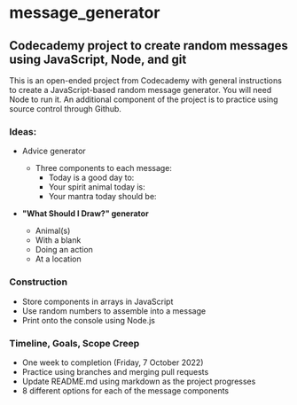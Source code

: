# message_generator
## Codecademy project to create random messages using JavaScript, Node, and git

This is an open-ended project from Codecademy with general instructions to create a JavaScript-based random message generator. You will need Node to run it. An additional component of the project is to practice using source control through Github. 

### Ideas: 
- Advice generator
    - Three components to each message: 
        - Today is a good day to:
        - Your spirit animal today is: 
        - Your mantra today should be: 

- **"What Should I Draw?" generator**  

    - Animal(s)
    - With a blank
    - Doing an action
    - At a location

### Construction
- Store components in arrays in JavaScript
- Use random numbers to assemble into a message
- Print onto the console using Node.js

### Timeline, Goals, Scope Creep
- One week to completion (Friday, 7 October 2022)
- Practice using branches and merging pull requests
- Update README.md using markdown as the project progresses
- 8 different options for each of the message components

